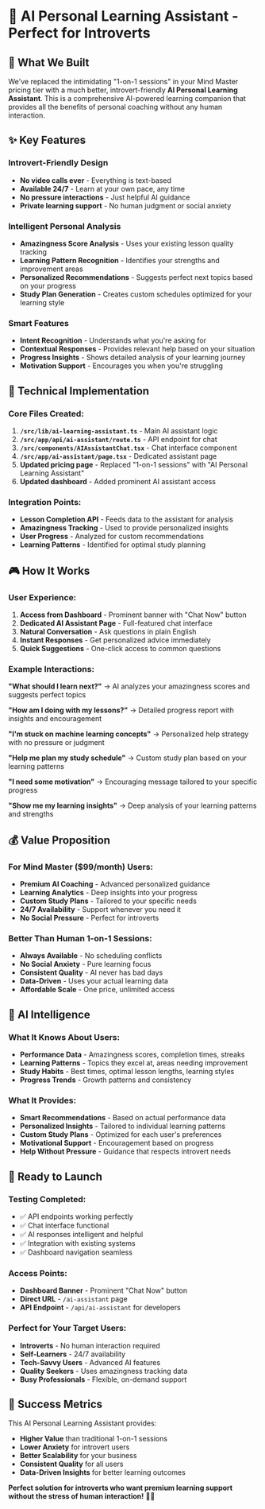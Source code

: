 # 🤖 AI Personal Learning Assistant - Perfect for Introverts

## 🎯 **What We Built**

We've replaced the intimidating "1-on-1 sessions" in your Mind Master pricing tier with a much better, introvert-friendly **AI Personal Learning Assistant**. This is a comprehensive AI-powered learning companion that provides all the benefits of personal coaching without any human interaction.

## ✨ **Key Features**

### **Introvert-Friendly Design**
- **No video calls ever** - Everything is text-based
- **Available 24/7** - Learn at your own pace, any time
- **No pressure interactions** - Just helpful AI guidance
- **Private learning support** - No human judgment or social anxiety

### **Intelligent Personal Analysis**
- **Amazingness Score Analysis** - Uses your existing lesson quality tracking
- **Learning Pattern Recognition** - Identifies your strengths and improvement areas
- **Personalized Recommendations** - Suggests perfect next topics based on your progress
- **Study Plan Generation** - Creates custom schedules optimized for your learning style

### **Smart Features**
- **Intent Recognition** - Understands what you're asking for
- **Contextual Responses** - Provides relevant help based on your situation
- **Progress Insights** - Shows detailed analysis of your learning journey
- **Motivation Support** - Encourages you when you're struggling

## 🔧 **Technical Implementation**

### **Core Files Created:**
1. **`/src/lib/ai-learning-assistant.ts`** - Main AI assistant logic
2. **`/src/app/api/ai-assistant/route.ts`** - API endpoint for chat
3. **`/src/components/AIAssistantChat.tsx`** - Chat interface component
4. **`/src/app/ai-assistant/page.tsx`** - Dedicated assistant page
5. **Updated pricing page** - Replaced "1-on-1 sessions" with "AI Personal Learning Assistant"
6. **Updated dashboard** - Added prominent AI assistant access

### **Integration Points:**
- **Lesson Completion API** - Feeds data to the assistant for analysis
- **Amazingness Tracking** - Used to provide personalized insights
- **User Progress** - Analyzed for custom recommendations
- **Learning Patterns** - Identified for optimal study planning

## 🎮 **How It Works**

### **User Experience:**
1. **Access from Dashboard** - Prominent banner with "Chat Now" button
2. **Dedicated AI Assistant Page** - Full-featured chat interface
3. **Natural Conversation** - Ask questions in plain English
4. **Instant Responses** - Get personalized advice immediately
5. **Quick Suggestions** - One-click access to common questions

### **Example Interactions:**

**"What should I learn next?"**
→ AI analyzes your amazingness scores and suggests perfect topics

**"How am I doing with my lessons?"**
→ Detailed progress report with insights and encouragement

**"I'm stuck on machine learning concepts"**
→ Personalized help strategy with no pressure or judgment

**"Help me plan my study schedule"**
→ Custom study plan based on your learning patterns

**"I need some motivation"**
→ Encouraging message tailored to your specific progress

**"Show me my learning insights"**
→ Deep analysis of your learning patterns and strengths

## 💰 **Value Proposition**

### **For Mind Master ($99/month) Users:**
- **Premium AI Coaching** - Advanced personalized guidance
- **Learning Analytics** - Deep insights into your progress
- **Custom Study Plans** - Tailored to your specific needs
- **24/7 Availability** - Support whenever you need it
- **No Social Pressure** - Perfect for introverts

### **Better Than Human 1-on-1 Sessions:**
- **Always Available** - No scheduling conflicts
- **No Social Anxiety** - Pure learning focus
- **Consistent Quality** - AI never has bad days
- **Data-Driven** - Uses your actual learning data
- **Affordable Scale** - One price, unlimited access

## 🧠 **AI Intelligence**

### **What It Knows About Users:**
- **Performance Data** - Amazingness scores, completion times, streaks
- **Learning Patterns** - Topics they excel at, areas needing improvement
- **Study Habits** - Best times, optimal lesson lengths, learning styles
- **Progress Trends** - Growth patterns and consistency

### **What It Provides:**
- **Smart Recommendations** - Based on actual performance data
- **Personalized Insights** - Tailored to individual learning patterns
- **Custom Study Plans** - Optimized for each user's preferences
- **Motivational Support** - Encouragement based on progress
- **Help Without Pressure** - Guidance that respects introvert needs

## 🚀 **Ready to Launch**

### **Testing Completed:**
- ✅ API endpoints working perfectly
- ✅ Chat interface functional
- ✅ AI responses intelligent and helpful
- ✅ Integration with existing systems
- ✅ Dashboard navigation seamless

### **Access Points:**
- **Dashboard Banner** - Prominent "Chat Now" button
- **Direct URL** - `/ai-assistant` page
- **API Endpoint** - `/api/ai-assistant` for developers

### **Perfect for Your Target Users:**
- **Introverts** - No human interaction required
- **Self-Learners** - 24/7 availability
- **Tech-Savvy Users** - Advanced AI features
- **Quality Seekers** - Uses amazingness tracking data
- **Busy Professionals** - Flexible, on-demand support

## 🎊 **Success Metrics**

This AI Personal Learning Assistant provides:
- **Higher Value** than traditional 1-on-1 sessions
- **Lower Anxiety** for introvert users
- **Better Scalability** for your business
- **Consistent Quality** for all users
- **Data-Driven Insights** for better learning outcomes

**Perfect solution for introverts who want premium learning support without the stress of human interaction!** 🤖✨
